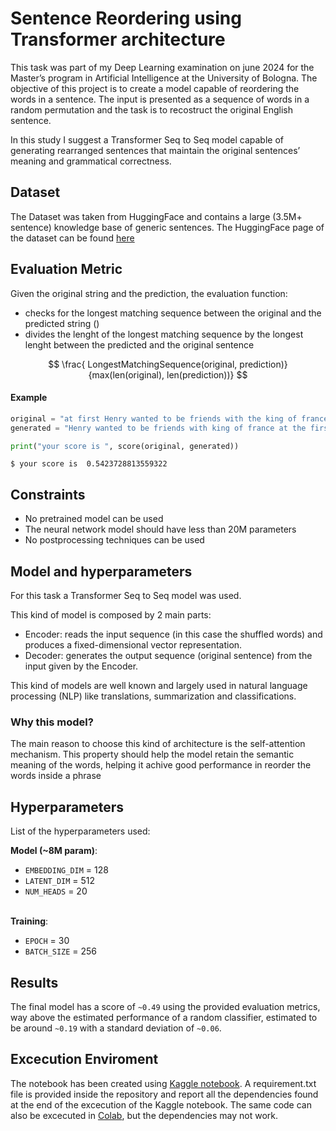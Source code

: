 # Sentence Reordering using Transformer architecture

This task was part of my Deep Learning examination on june 2024 for the Master’s program in Artificial Intelligence at the University of Bologna. The objective of this project is to create a model capable of reordering the words in a sentence. The input is presented as a sequence of words in a random permutation and the task is to recostruct the original English sentence.

In this study I suggest a Transformer Seq to Seq model capable of generating rearranged sentences that maintain the original sentences’ meaning and grammatical correctness.


## Dataset
The Dataset was taken from HuggingFace and contains a large (3.5M+ sentence) knowledge base of generic sentences. The HuggingFace page of the dataset can be found [here](https://huggingface.co/datasets/community-datasets/generics_kb)


## Evaluation Metric

Given the original string and the prediction, the evaluation function:

- checks for the longest matching sequence between the original and the predicted string ()
- divides the lenght of the longest matching sequence by the longest lenght between the predicted and the original sentence

$$ \frac{ LongestMatchingSequence(original, prediction)}{max(len(original), len(prediction))} $$

#### Example

```python
original = "at first Henry wanted to be friends with the king of france"
generated = "Henry wanted to be friends with king of france at the first"

print("your score is ", score(original, generated))
```
```
$ your score is  0.5423728813559322
```

## Constraints
- No pretrained model can be used
- The neural network model should have less than 20M parameters
- No postprocessing techniques can be used

## Model and hyperparameters
For this task a Transformer Seq to Seq model was used.

This kind of model is composed by 2 main parts:

- Encoder: reads the input sequence (in this case the shuffled words) and produces a fixed-dimensional vector representation.
- Decoder: generates the output sequence (original sentence) from the input given by the Encoder.

This kind of models are well known and largely used in natural language processing (NLP) like translations, summarization and classifications.

### Why this model?
The main reason to choose this kind of architecture is the self-attention mechanism. This property should help the model retain the semantic meaning of the words, helping it achive good performance in reorder the words inside a phrase

## Hyperparameters
List of the hyperparameters used:

**Model (~8M param)**:
- `EMBEDDING_DIM` = 128
- `LATENT_DIM` = 512
- `NUM_HEADS` = 20

\
**Training**:
- `EPOCH` = 30
- `BATCH_SIZE` = 256

## Results
The final model has a score of `~0.49` using the provided evaluation metrics, way above the estimated performance of a random classifier, estimated to be around `~0.19` with a standard deviation of `~0.06`.

## Excecution Enviroment
The notebook has been created using [Kaggle notebook](https://www.kaggle.com/code). A requirement.txt file is provided inside the repository and report all the dependencies found at the end of the excecution of the Kaggle notebook.
The same code can also be excecuted in [Colab](https://colab.google/), but the dependencies may not work.

